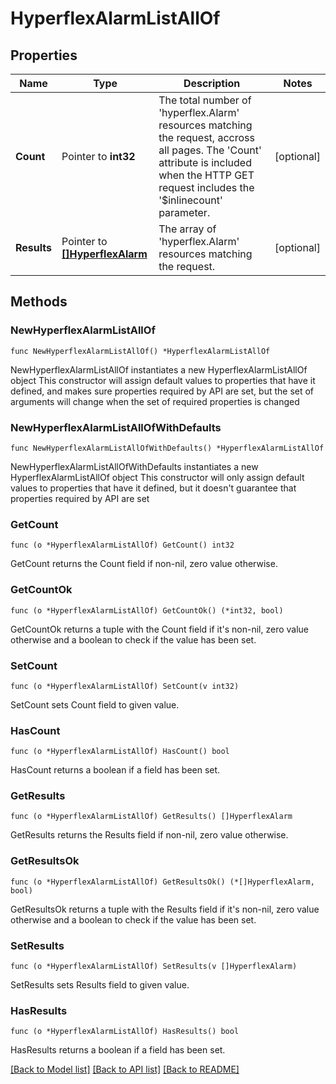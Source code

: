 # HyperflexAlarmListAllOf

## Properties

Name | Type | Description | Notes
------------ | ------------- | ------------- | -------------
**Count** | Pointer to **int32** | The total number of &#39;hyperflex.Alarm&#39; resources matching the request, accross all pages. The &#39;Count&#39; attribute is included when the HTTP GET request includes the &#39;$inlinecount&#39; parameter. | [optional] 
**Results** | Pointer to [**[]HyperflexAlarm**](hyperflex.Alarm.md) | The array of &#39;hyperflex.Alarm&#39; resources matching the request. | [optional] 

## Methods

### NewHyperflexAlarmListAllOf

`func NewHyperflexAlarmListAllOf() *HyperflexAlarmListAllOf`

NewHyperflexAlarmListAllOf instantiates a new HyperflexAlarmListAllOf object
This constructor will assign default values to properties that have it defined,
and makes sure properties required by API are set, but the set of arguments
will change when the set of required properties is changed

### NewHyperflexAlarmListAllOfWithDefaults

`func NewHyperflexAlarmListAllOfWithDefaults() *HyperflexAlarmListAllOf`

NewHyperflexAlarmListAllOfWithDefaults instantiates a new HyperflexAlarmListAllOf object
This constructor will only assign default values to properties that have it defined,
but it doesn't guarantee that properties required by API are set

### GetCount

`func (o *HyperflexAlarmListAllOf) GetCount() int32`

GetCount returns the Count field if non-nil, zero value otherwise.

### GetCountOk

`func (o *HyperflexAlarmListAllOf) GetCountOk() (*int32, bool)`

GetCountOk returns a tuple with the Count field if it's non-nil, zero value otherwise
and a boolean to check if the value has been set.

### SetCount

`func (o *HyperflexAlarmListAllOf) SetCount(v int32)`

SetCount sets Count field to given value.

### HasCount

`func (o *HyperflexAlarmListAllOf) HasCount() bool`

HasCount returns a boolean if a field has been set.

### GetResults

`func (o *HyperflexAlarmListAllOf) GetResults() []HyperflexAlarm`

GetResults returns the Results field if non-nil, zero value otherwise.

### GetResultsOk

`func (o *HyperflexAlarmListAllOf) GetResultsOk() (*[]HyperflexAlarm, bool)`

GetResultsOk returns a tuple with the Results field if it's non-nil, zero value otherwise
and a boolean to check if the value has been set.

### SetResults

`func (o *HyperflexAlarmListAllOf) SetResults(v []HyperflexAlarm)`

SetResults sets Results field to given value.

### HasResults

`func (o *HyperflexAlarmListAllOf) HasResults() bool`

HasResults returns a boolean if a field has been set.


[[Back to Model list]](../README.md#documentation-for-models) [[Back to API list]](../README.md#documentation-for-api-endpoints) [[Back to README]](../README.md)


